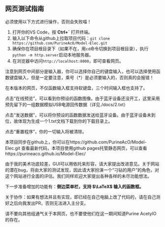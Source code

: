 ## 网页测试指南
必须使用以下方式进行操作，否则会失败喵！
1. 打开你的VS Code，按 **Ctrl+`** 打开终端。
2. 输入以下命令从github上拉取项目代码：`git clone https://github.com/PurineAcO/Model-Elec.git`
3. 确保你在项目根目录下（如果不在，用`cd`命令切换到项目根目录），执行`python -m http.server`启动本地服务器。
4. 在浏览器中访问`http://localhost:8000`，即可查看网页。

注意到网页中间部分是输入器，你可以选择你自己的键盘输入，也可以选择使用函数键盘输入，但是一定要注意，乘号（*）是必须要输入的，否则真的会报错！

在本版本的网页，不仅函数输入框支持软键盘，三个时间输入框也支持了。

点击“在线预览”，可以看到你预设的函数图像。由于蓝牙设备还没开工，这里采用预先留下的一组数据模拟USB电源回传数据（详见./docs/2.txt）

点击“发送数据”，可以将你预设的函数数据发送给蓝牙设备。由于蓝牙设备未到位，故体现为生成一个1.txt文档下载到你的下载目录上。

点击“重置程序”，你的一切输入将被清除。

本项目同步在github上，你可以在https://github.com/PurineAcO/Model-Elec.git 查看最新代码，本项目使用github pages托管静态网页，可以查看https://purineaco.github.io/Model-Elec/

由于我的美术功底较差，GUI可以用依托来形容，请大家提出改进意见。关于网站的潜在bug，将由大家的测试发现，因此请大家扮演一个“刁钻的用户”的角色，对这个网站进行全面的评估。我们同样欢迎大家提出各种各样的未尽功能想法。

下一步准备增加的功能有：**侧边菜单栏，支持 $\LaTeX$ 输入的函数框。**

关于协作：如果有想法并且有实现，即已经在自己电脑上改了代码的，请在自己测好之后向我发出PR，否则无法进入主分支。

请不要向其他组通气关于本网页，也不要使他们在这一期间知道Purine AcetylO的存在。